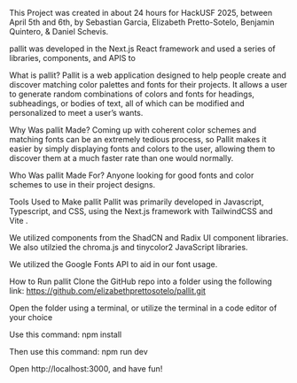 This Project was created in about 24 hours for HackUSF 2025, between April 5th and 6th, by  Sebastian Garcia, Elizabeth Pretto-Sotelo, Benjamin Quintero, & Daniel Schevis.

pallit was developed in the Next.js React framework and used a series of libraries, components, and APIS to 


What is pallit?
Pallit is a web application designed to help people create and discover matching color palettes and fonts for their projects. It allows a user to generate random combinations of colors and fonts for headings, subheadings, or bodies of text, all of which can be modified and personalized to meet a user’s wants.

Why Was pallit Made?
Coming up with coherent color schemes and matching fonts can be an extremely tedious process, so Pallit makes it easier by simply displaying fonts and colors to the user, allowing them to discover them at a much faster rate than one would normally.


Who Was pallit Made For?
Anyone looking for good fonts and color schemes to use in their project designs.

Tools Used to Make pallit
Pallit was primarily developed in Javascript, Typescript, and CSS, using the Next.js framework with TailwindCSS and Vite .

We utilized components from the ShadCN and Radix UI component libraries. We also utilzied the chroma.js and tinycolor2 JavaScript libraries.

We utilized the Google Fonts API to aid in our font usage.


How to Run pallit
Clone the GitHub repo into a folder using the following link: https://github.com/elizabethprettosotelo/pallit.git

Open the folder using a terminal, or utilize the terminal in a code editor of your choice

Use this command: npm install

Then use this command: npm run dev

Open http://localhost:3000, and have fun!
